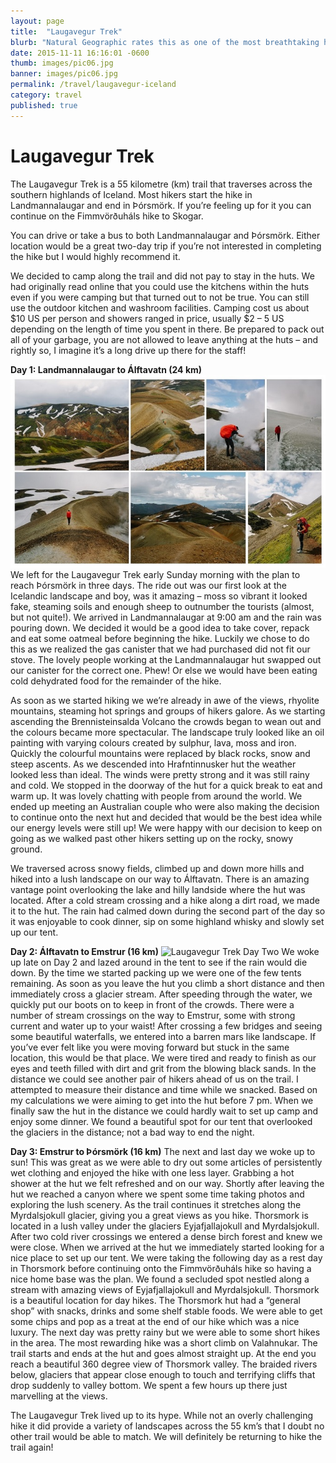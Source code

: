 ```yaml
---
layout: page
title:  "Laugavegur Trek"
blurb: "Natural Geographic rates this as one of the most breathtaking hikes in the world. We agree!"
date: 2015-11-11 16:16:01 -0600
thumb: images/pic06.jpg
banner: images/pic06.jpg
permalink: /travel/laugavegur-iceland
category: travel
published: true
---
```


# Laugavegur Trek

The Laugavegur Trek is a 55 kilometre (km) trail that traverses across the southern highlands of Iceland. Most hikers start the hike in Landmannalaugar and end in Þórsmörk. If you’re feeling up for it you can continue on the Fimmvörðuháls hike  to Skogar.

You can drive or take a bus to both Landmannalaugar and Þórsmörk. Either location would be a great two-day trip if you’re not interested in completing the hike but I would highly recommend it.

We decided to camp along the trail and did not pay to stay in the huts. We had originally read online that you could use the kitchens within the huts even if you were camping but that turned out to not be true. You can still use the outdoor kitchen and washroom facilities. Camping cost us about $10 US per person and showers ranged in price, usually $2 – 5 US depending on the length of time you spent in there. Be prepared to pack out all of your garbage, you are not allowed to leave anything at the huts – and rightly so, I imagine it’s a long drive up there for the staff!

**Day 1: Landmannalaugar to Álftavatn (24 km)**
![Laugavegur Trek Day One](\images\laugavegur_trek\hike1.jpg)
We left for the Laugavegur Trek early Sunday morning with the plan to reach Þórsmörk in three days.  The ride out was our first look at the Icelandic landscape and boy, was it amazing – moss so vibrant it looked fake, steaming soils and enough sheep to outnumber the tourists (almost, but not quite!). We arrived in Landmannalaugar at 9:00 am and the rain was pouring down. We decided it would be a good idea to take cover, repack and eat some oatmeal before beginning the hike. Luckily we chose to do this as we realized the gas canister that we had purchased did not fit our stove. The lovely people working at the Landmannalaugar hut swapped out our canister for the correct one. Phew! Or else we would have been eating cold dehydrated food for the remainder of the hike.

As soon as we started hiking we we’re already in awe of the views, rhyolite mountains, steaming hot springs and groups of hikers galore. As we starting ascending the Brennisteinsalda Volcano the crowds began to wean out and the colours became more spectacular. The landscape truly looked like an oil painting with varying colours created by sulphur, lava, moss and iron. Quickly the colourful mountains were replaced by black rocks, snow and steep ascents. As we descended into Hrafntinnusker hut the weather looked less than ideal. The winds were pretty strong and it was still rainy and cold. We stopped in the doorway of the hut for a quick break to eat and warm up. It was lovely chatting with people from around the world. We ended up meeting an Australian couple who were also making the decision to continue onto the next hut and decided that would be the best idea while our energy levels were still up! We were happy with our decision to keep on going as we walked past other hikers setting up on the rocky, snowy ground.

We traversed across snowy fields, climbed up and down more hills and hiked into a lush landscape on our way to Álftavatn. There is an amazing vantage point overlooking the lake and hilly landside where the hut was located. After a cold stream crossing and a hike along a dirt road, we made it to the hut. The rain had calmed down during the second part of the day so it was enjoyable to cook dinner, sip on some highland whisky and slowly set up our tent.  

**Day 2: Álftavatn to Emstrur (16 km)**
![Laugavegur Trek Day Two](\images\laugavegur_trek\hike2.jpg)
We woke up late on Day 2 and lazed around in the tent to see if the rain would die down. By the time we started packing up we were one of the few tents remaining. As soon as you leave the hut you climb a short distance and then immediately cross a glacier stream. After speeding through the water, we quickly put our boots on to keep in front of the crowds. There were a number of stream crossings on the way to Emstrur, some with strong current and water up to your waist! After crossing a few bridges and seeing some beautiful waterfalls, we entered into a barren mars like landscape. If you’ve ever felt like you were moving forward but stuck in the same location, this would be that place. We were tired and ready to finish as our eyes and teeth filled with dirt and grit from the blowing black sands. In the distance we could see another pair of hikers ahead of us on the trail. I attempted to measure their distance and time while we snacked. Based on my calculations we were aiming to get into the hut before 7 pm. When we finally saw the hut in the distance we could hardly wait to set up camp and enjoy some dinner.  We found a beautiful spot for our tent that overlooked the glaciers in the distance; not a bad way to end the night.

**Day 3: Emstrur to Þórsmörk (16 km)**
The next and last day we woke up to sun! This was great as we were able to dry out some articles of persistently wet clothing and enjoyed the hike with one less layer. Grabbing a hot shower at the hut we felt refreshed and on our way. Shortly after leaving the hut we reached a canyon where we spent some time taking photos and exploring the lush scenery. As the trail continues it stretches along the Myrdalsjokull glacier, giving you a great views as you hike. Thorsmork is located in a lush valley under the glaciers Eyjafjallajokull and Myrdalsjokull. After two cold river crossings we entered a dense birch forest and knew we were close. When we arrived at the hut we immediately started looking for a nice place to set up our tent. We were taking the following day as a rest day in Thorsmork before continuing onto the Fimmvörðuháls hike so having a nice home base was the plan. We found a secluded spot nestled along a stream with amazing views of Eyjafjallajokull and Myrdalsjokull. Thorsmork is a beautiful location for day hikes. The Thorsmork hut had a “general shop” with snacks, drinks and some shelf stable foods. We were able to get some chips and pop as a treat at the end of our hike which was a nice luxury. The next day was pretty rainy but we were able to some short hikes in the area. The most rewarding hike was a short climb on Valahnukar. The trail starts and ends at the hut and goes almost straight up. At the end you reach a beautiful 360 degree view of Thorsmork valley. The braided rivers below, glaciers that appear close enough to touch and terrifying cliffs that drop suddenly to valley bottom. We spent a few hours up there just marvelling at the views.

The Laugavegur Trek lived up to its hype. While not an overly challenging hike it did provide a variety of landscapes across the 55 km’s that I doubt no other trail would be able to match. We will definitely be returning to hike the trail again!  
